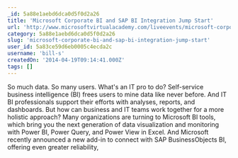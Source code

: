 ```yaml
---
_id: 5a88e1aebd6dca0d5f0d2a26
title: 'Microsoft Corporate BI and SAP BI Integration Jump Start'
url: 'http://www.microsoftvirtualacademy.com/liveevents/microsoft-corporate-bi-and-sap-bi-integration-jump-start'
category: 5a88e1aebd6dca0d5f0d2a26
slug: 'microsoft-corporate-bi-and-sap-bi-integration-jump-start'
user_id: 5a83ce59d6eb0005c4ecda2c
username: 'bill-s'
createdOn: '2014-04-19T09:14:41.000Z'
tags: []
---
```


So much data. So many users. What's an IT pro to do? Self-service business intelligence (BI) frees users to mine data like never before. And IT BI professionals support their efforts with analyses, reports, and dashboards. But how can business and IT teams work together for a more holistic approach? Many organizations are turning to Microsoft BI tools, which bring you the next generation of data visualization and monitoring with Power BI, Power Query, and Power View in Excel. And Microsoft recently announced a new add-in to connect with SAP BusinessObjects BI, offering even greater reliability,
